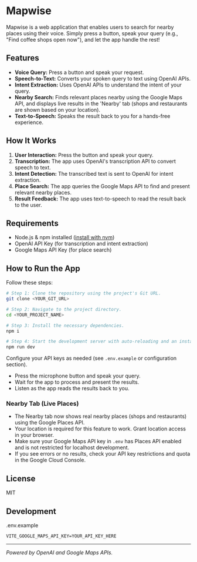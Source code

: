 # Mapwise

Mapwise is a web application that enables users to search for nearby places using their voice. Simply press a button, speak your query (e.g., "Find coffee shops open now"), and let the app handle the rest!

## Features
- **Voice Query:** Press a button and speak your request.
- **Speech-to-Text:** Converts your spoken query to text using OpenAI APIs.
- **Intent Extraction:** Uses OpenAI APIs to understand the intent of your query.
- **Nearby Search:** Finds relevant places nearby using the Google Maps API, and displays live results in the 'Nearby' tab (shops and restaurants are shown based on your location).
- **Text-to-Speech:** Speaks the result back to you for a hands-free experience.

## How It Works
1. **User Interaction:** Press the button and speak your query.
2. **Transcription:** The app uses OpenAI's transcription API to convert speech to text.
3. **Intent Detection:** The transcribed text is sent to OpenAI for intent extraction.
4. **Place Search:** The app queries the Google Maps API to find and present relevant nearby places.
5. **Result Feedback:** The app uses text-to-speech to read the result back to the user.

## Requirements
- Node.js & npm installed ([install with nvm](https://github.com/nvm-sh/nvm#installing-and-updating))
- OpenAI API Key (for transcription and intent extraction)
- Google Maps API Key (for place search)

## How to Run the App

Follow these steps:

```sh
# Step 1: Clone the repository using the project's Git URL.
git clone <YOUR_GIT_URL>

# Step 2: Navigate to the project directory.
cd <YOUR_PROJECT_NAME>

# Step 3: Install the necessary dependencies.
npm i

# Step 4: Start the development server with auto-reloading and an instant preview.
npm run dev
```

Configure your API keys as needed (see `.env.example` or configuration section).
- Press the microphone button and speak your query.
- Wait for the app to process and present the results.
- Listen as the app reads the results back to you.

### Nearby Tab (Live Places)
- The Nearby tab now shows real nearby places (shops and restaurants) using the Google Places API.
- Your location is required for this feature to work. Grant location access in your browser.
- Make sure your Google Maps API key in `.env` has Places API enabled and is not restricted for localhost development.
- If you see errors or no results, check your API key restrictions and quota in the Google Cloud Console.

## License
MIT

## Development
.env.example
```
VITE_GOOGLE_MAPS_API_KEY=YOUR_API_KEY_HERE
```
---

*Powered by OpenAI and Google Maps APIs.*
